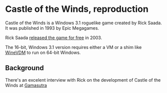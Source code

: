 # Castle of the Winds, reproduction

Castle of the Winds is a Windows 3.1 roguelike game created by Rick Saada.  It was published in 1993 by Epic Megagames.

Rick Saada [released the game for free](https://web.archive.org/web/20031127042908/http://www.exmsft.com:80/~ricks/) in 2003.

The 16-bit, Windows 3.1 version requires either a VM or a shim like [WineVDM](https://github.com/otya128/winevdm) to run on 64-bit Windows.


## Background

There's an excelent interview with Rick on the development of Castle of the Winds at [Gamasutra](https://www.gamasutra.com/view/news/103477/Playing_Catch_Up_Castle_of_the_Winds_Rick_Saada.php)
